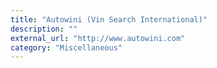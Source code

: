 ```yaml
---
title: "Autowini (Vin Search International)"
description: ""
external_url: "http://www.autowini.com"
category: "Miscellaneous"
---
```

